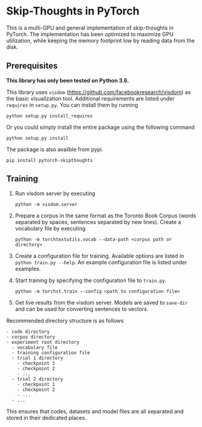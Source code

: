 # Skip-Thoughts in PyTorch

This is a multi-GPU and general implementation of skip-thoughts in PyTorch.
The implementation has been optimized to maximize GPU utilization, while keeping
the memory footprint low by reading data from the disk.

## Prerequisites

**This library has only been tested on Python 3.6.**

This library uses `visdom` (https://github.com/facebookresearch/visdom) as the 
basic visualization tool. Additional requirements are listed under `requires` in
`setup.py`. You can install them by running

    python setup.py install_requires

Or you could simply install the entire package using the following command

    python setup.py install
    
The package is also availble from pypi.

    pip install pytorch-skipthoughts
    
    
## Training

1. Run visdom server by executing

    `python -m visdom.server`

2. Prepare a corpus in the same format as the Toronto Book Corpus (words separated
by spaces, sentences separated by new lines). Create a vocabulary file by executing

    `python -m torchtextutils.vocab --data-path <corpus path or directory>`
    
3. Create a configuration file for training. Available options are listed in `python train.py --help`. An example configuration file is listed under examples.

4. Start training by specifying the configuration file to `train.py`.

    `python -m torchst.train --config <path to configuration file>`
    
5. Get live results from the visdom server. Models are saved to `save-dir` and 
can be used for converting sentences to vectors.

Recommended directory structure is as follows

```
- code directory
- corpus directory
- experiment root directory
  - vocabulary file
  - training configuration file
  - trial 1 directory
    - checkpoint 1
    - checkpoint 2
    - ...
  - trial 2 directory
    - checkpoint 1
    - checkpoint 2
    - ...
  - ...

```

This ensures that codes, datasets and model files are all separated and stored
in their dedicated places.